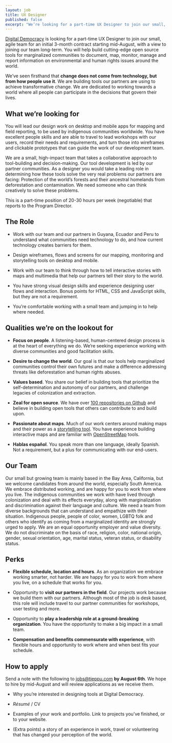 ```yaml
---
layout: job
title: UX Designer
published: false
excerpt: "We’re looking for a part-time UX Designer to join our small, agile team for an initial 3-month contract starting mid-August, with a view to joining our team long-term."
---
```


[Digital Democracy](https://www.tieppu.com/) is looking for a part-time UX Designer to join our small, agile team for an initial 3-month contract starting mid-August, with a view to joining our team long-term. You will help build cutting-edge open source tools for marginalized communities to document, map, monitor, manage and report information on environmental and human rights issues around the world.

We’ve seen firsthand that **change does not come from technology, but from how people use it**. We are building tools our partners are using to achieve transformative change. We are dedicated to working towards a world where all people can participate in the decisions that govern their lives.

## What we’re looking for

You will lead our design work on desktop and mobile apps for mapping and field reporting, to be used by indigenous communities worldwide. You have excellent people skills and are able to travel to lead workshops with our users, record their needs and requirements, and turn those into wireframes and clickable prototypes that can guide the work of our development team.

We are a small, high-impact team that takes a collaborative approach to tool-building and decision-making. Our tool development is led by our partner communities. As a designer you would take a leading role in determining how these tools solve the very real problems our partners are facing: Protection of the world’s forests and their ancestral homelands from deforestation and contamination. We need someone who can think creatively to solve these problems.

This is a part-time position of 20-30 hours per week (negotiable) that reports to the Program Director.

## The Role

* Work with our team and our partners in Guyana, Ecuador and Peru to understand what communities need technology to do, and how current technology creates barriers for them.

* Design wireframes, flows and screens for our mapping, monitoring and storytelling tools on desktop and mobile.

* Work with our team to think through how to tell interactive stories with maps and multimedia that help our partners tell their story to the world.

* You have strong visual design skills and experience designing user flows and interaction. Bonus points for HTML, CSS and JavaScript skills, but they are not a requirement.

* You’re comfortable working with a small team and jumping in to help where needed.

## Qualities we’re on the lookout for

* **Focus on people**. A listening-based, human-centered design process is at the heart of everything we do. We’re seeking experience working with diverse communities and good facilitation skills.

* **Desire to change the world**. Our goal is that our tools help marginalized communities control their own futures and make a difference addressing threats like deforestation and human rights abuses.

* **Values based**. You share our belief in building tools that prioritize the self-determination and autonomy of our partners, and challenge legacies of colonization and extraction.

* **Zeal for open source**. We have over [100 repositories on Github](https://github.com/digidem) and believe in building open tools that others can contribute to and build upon.

* **Passionate about maps**. Much of our work centers around making maps and their power as a [storytelling tool](http://www.giveclearwater.org/map/). You have experience building interactive maps and are familiar with [OpenStreetMap](http://www.openstreetmap.org/) tools.

* **Hablas español**. You speak more than one language, ideally Spanish. Not a requirement, but a plus for communicating with our end-users.

## Our Team

Our small but growing team is mainly based in the Bay Area, California, but we welcome candidates from around the world, especially South America. We embrace distributed working, and are happy for you to work from where you live. The indigenous communities we work with have lived through colonization and deal with its effects everyday, along with marginalization and discrimination against their language and culture. We need a team from diverse backgrounds that can understand and empathize with their situation. Indigenous people, people of color, women, LGBTQ folk and others who identify as coming from a marginalized identity are strongly urged to apply. We are an equal opportunity employer and value diversity. We do not discriminate on the basis of race, religion, color, national origin, gender, sexual orientation, age, marital status, veteran status, or disability status.

## Perks

* **Flexible schedule, location and hours**. As an organization we embrace working smarter, not harder. We are happy for you to work from where you live, on a schedule that works for you.

*  Opportunity to **visit our partners in the field**. Our projects work because we build them with our partners. Although most of the job is desk based, this role will include travel to our partner communities for workshops, user testing and more.

* Opportunity to **play a leadership role at a ground-breaking organization**. You have the opportunity to make a big impact in a small team.

* **Compensation and benefits commensurate with experience**, with flexible hours and opportunity to work where and when best fits your schedule.

## How to apply

Send a note with the following to [jobs@tieppu.com](mailto:jobs@tieppu.com) **by August 6th**. We hope to hire by mid-August and will review applications as we receive them.

* Why you’re interested in designing tools at Digital Democracy.

* *Résumé* / CV

* Examples of your work and portfolio. Link to projects you’ve finished, or to your website.

* (Extra points) a story of an experience in work, travel or volunteering that has changed your perception of the world.

